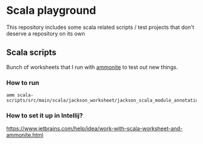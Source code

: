 # Scala playground

This repository includes some scala related scripts / test projects that don't deserve a repository on its own

## Scala scripts

Bunch of worksheets that I run with [ammonite](https://ammonite.io/) to test out new things.

### How to run

```
amm scala-scripts/src/main/scala/jackson_worksheet/jackson_scala_module_annotations.sc 
```

### How to set it up in Intellij?

https://www.jetbrains.com/help/idea/work-with-scala-worksheet-and-ammonite.html